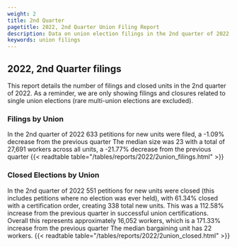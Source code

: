 ```yaml
---
weight: 2
title: 2nd Quarter
pagetitle: 2022, 2nd Quarter Union Filing Report
description: Data on union election filings in the 2nd quarter of 2022
keywords: union filings
---
```


## 2022, 2nd Quarter filings

This report details the number of filings and closed units in the 2nd quarter of 2022. As a reminder, we are only showing filings and closures related to single union elections (rare multi-union elections are excluded).

### Filings by Union
In the 2nd quarter of 2022 633 petitions for new units were filed, a -1.09% decrease from the previous quarter The median size was 23 with a total of 27,691 workers across all units, a -21.77% decrease from the previous quarter
{{< readtable table="/tables/reports/2022/2union_filings.html" >}}

### Closed Elections by Union
In the 2nd quarter of 2022 551 petitions for new units were closed (this includes petitions where no election was ever held), with 61.34% closed with a certification order, creating 338 total new units. This was a 112.58% increase from the previous quarter in successful union certifications. Overall this represents approximately 16,052 workers, which is a 171.33% increase from the previous quarter The median bargaining unit has 22 workers.
{{< readtable table="/tables/reports/2022/2union_closed.html" >}}
